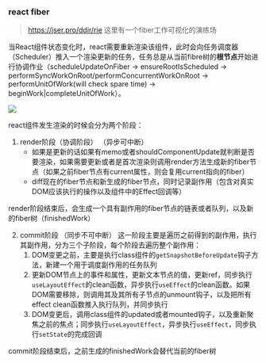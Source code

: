 ### react fiber

> https://jser.pro/ddir/rie 这里有一个fiber工作可视化的演练场

当React组件状态变化时，react需要重新渲染该组件，此时会向任务调度器（Scheduler）推入一个渲染更新的任务，任务总是从当前fibre树的**根节点**开始进行协调作业（scheduleUpdateOnFiber -> ensureRootIsScheduled -> performSyncWorkOnRoot/performConcurrentWorkOnRoot -> performUnitOfWork(will check spare time) -> beginWork|completeUnitOfWork）。

![](https://7km.top/static/reactfiberworkloop.b647e134.png)

react组件发生渲染的时候会分为两个阶段：

1. render阶段（协调阶段） （异步可中断）
   - 如果是更新的话如果有memo或者shouldComponentUpdate就判断是否要渲染，如果需要更新或者是首次渲染则调用render方法生成新的fiber节点（如果之前fiber节点有current属性，则会复用current指向的fiber）
   - diff现在的fiber节点和新生成的fiber节点，同时记录副作用（包含对真实DOM应该执行的操作以及组件中的Effect回调等）

render阶段结束后，会生成一个具有副作用的fiber节点的链表或者队列，以及新的fiber树（finishedWork）

2. commit阶段 （同步不可中断）
   这一阶段主要是遍历之前得到的副作用，执行其副作用，分为三个子阶段，每个阶段去遍历整个副作用：
   1. DOM变更之前，主要是执行class组件的`getSnapshotBeforeUpdate`钩子方法，新建一个用于调度副作用的任务队列
   2. 更新DOM节点上的事件和属性，更新文本节点的值，更新ref，同步执行`useLayoutEffect`的clean函数，异步执行`useEffect`的clean函数。如果DOM需要移除，则调用其及其所有子节点的unmount钩子，以及把所有effect clean函数推入执行队列，并同步执行
   3. DOM变更后，调用class组件的updated或者mounted钩子，以及重新聚焦之前的焦点；同步执行`useLayoutEffect`，异步执行`useEffect`，同步执行`setState`的完成回调

commit阶段结束后，之前生成的finishedWork会替代当前的fiber树
